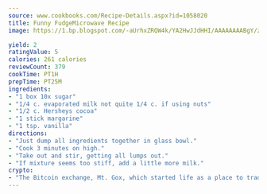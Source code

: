 ```yaml
---
source: www.cookbooks.com/Recipe-Details.aspx?id=1058020
title: Funny FudgeMicrowave Recipe  
image: https://1.bp.blogspot.com/-aUrhxZRQW4k/YA2HwJJdHHI/AAAAAAAABgY/z2R8OXCxqDoBQtRn-q-fHG8g9_G4G1HBwCLcBGAsYHQ/s320/13.png

yield: 2
ratingValue: 5
calories: 261 calories
reviewCount: 379
cookTime: PT1H
prepTime: PT25M
ingredients:
- "1 box 10x sugar"
- "1/4 c. evaporated milk not quite 1/4 c. if using nuts"
- "1/2 c. Hersheys cocoa"
- "1 stick margarine"
- "1 tsp. vanilla"
directions:
- "Just dump all ingredients together in glass bowl."
- "Cook 3 minutes on high."
- "Take out and stir, getting all lumps out."
- "If mixture seems too stiff, add a little more milk."
crypto:
- "The Bitcoin exchange, Mt. Gox, which started life as a place to trade cards from a fantasy game, was hacked."
---
```

